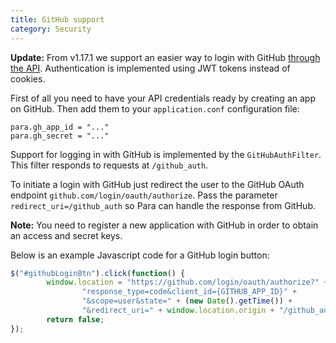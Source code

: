 ```yaml
---
title: GitHub support
category: Security
---
```


**Update:** From v1.17.1 we support an easier way to login with GitHub [through the API](#034-api-jwt-signin).
Authentication is implemented using JWT tokens instead of cookies.

First of all you need to have your API credentials ready by creating an app on GitHub.
Then add them to your `application.conf` configuration file:
```
para.gh_app_id = "..."
para.gh_secret = "..."
```

Support for logging in with GitHub is implemented by the `GitHubAuthFilter`. This filter responds to requests at
`/github_auth`.

To initiate a login with GitHub just redirect the user to the GitHub OAuth endpoint
`github.com/login/oauth/authorize`. Pass the parameter `redirect_uri=/github_auth` so Para
can handle the response from GitHub.

**Note:** You need to register a new application with GitHub in order to obtain an access and secret keys.

Below is an example Javascript code for a GitHub login button:

```js
$("#githubLoginBtn").click(function() {
		window.location = "https://github.com/login/oauth/authorize?" +
				"response_type=code&client_id={GITHUB_APP_ID}" +
				"&scope=user&state=" + (new Date().getTime()) +
				"&redirect_uri=" + window.location.origin + "/github_auth";
		return false;
});
```